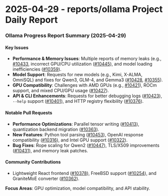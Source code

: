 # 2025-04-29 - reports/ollama Project Daily Report

### **Ollama Progress Report Summary (2025-04-29)**  

#### **Key Issues**  
- **Performance & Memory Issues**: Multiple reports of memory leaks (e.g., [#10433](https://github.com/ollama/ollama/issues/10433), incorrect GPU/CPU utilization ([#10445](https://github.com/ollama/ollama/issues/10445)), and model loading inefficiencies ([#10359](https://github.com/ollama/ollama/issues/10359)).  
- **Model Support**: Requests for new models (e.g., Kimi, X-ALMA, OmniSQL) and fixes for Qwen3, GLM-4, and Gemma3 ([#10428](https://github.com/ollama/ollama/issues/10428), [#10355](https://github.com/ollama/ollama/issues/10355)).  
- **GPU Compatibility**: Challenges with AMD GPUs (e.g., [#10421](https://github.com/ollama/ollama/issues/10421)), ROCm support, and mixed CPU/GPU usage ([#10427](https://github.com/ollama/ollama/issues/10427)).  
- **API & CLI Enhancements**: Requests for better debugging logs ([#10423](https://github.com/ollama/ollama/issues/10423)), `--help` support ([#10401](https://github.com/ollama/ollama/issues/10401)), and HTTP registry flexibility ([#10376](https://github.com/ollama/ollama/issues/10376)).  

#### **Notable Pull Requests**  
- **Performance Optimizations**: Parallel tensor writing ([#10413](https://github.com/ollama/ollama/pull/10413)), quantization backend migration ([#10363](https://github.com/ollama/ollama/pull/10363)).  
- **New Features**: Python tool parsing ([#10453](https://github.com/ollama/ollama/pull/10453)), OpenAI response compatibility ([#10316](https://github.com/ollama/ollama/pull/10316)), and Intel GPU support ([#10322](https://github.com/ollama/ollama/pull/10322)).  
- **Bug Fixes**: Rope scaling for Qwen2 ([#10447](https://github.com/ollama/ollama/pull/10447)), TLS/X509 improvements ([#10431](https://github.com/ollama/ollama/pull/10431)), and memory leak patches.  

#### **Community Contributions**  
- Lightweight React frontend ([#10378](https://github.com/ollama/ollama/pull/10378)), FreeBSD support ([#10254](https://github.com/ollama/ollama/pull/10254)), and GraniteMoE converter ([#10362](https://github.com/ollama/ollama/pull/10362)).  

**Focus Areas**: GPU optimization, model compatibility, and API stability.